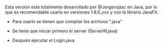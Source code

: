Esta versión está totalmente desarrollado por @Jorgerojasc en Java, por lo que es recomendable usarlo en versiones 1.8.0_xxx y con la librería JavaFX.



- Para usarlo se tienen que compilar los archivos ".java"

- Se tiene que iniciar primero el server (ServerW.java)

- Después ejecutar el Login.java